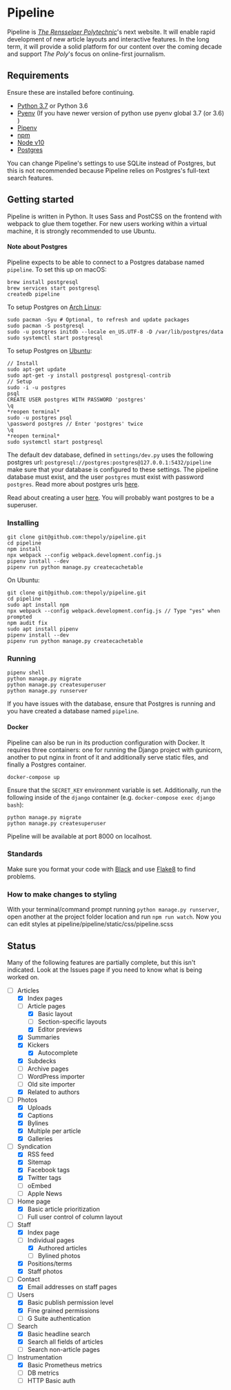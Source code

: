 # Pipeline

Pipeline is [_The Rensselaer Polytechnic_](https://poly.rpi.edu)'s next
website. It will enable rapid development of new article layouts and
interactive features. In the long term, it will provide a solid platform for
our content over the coming decade and support _The Poly_'s focus on
online-first journalism.

## Requirements

Ensure these are installed before continuing.

- [Python 3.7](https://www.python.org) or Python 3.6
- [Pyenv](https://github.com/pyenv/pyenv) (If you have newer version of python use pyenv global 3.7 (or 3.6) )
- [Pipenv](https://docs.pipenv.org)
- [npm](https://www.npmjs.com/get-npm)
- [Node v10](https://github.com/nvm-sh/nvm)
- [Postgres](https://www.postgresql.org)

You can change Pipeline's settings to use SQLite instead of Postgres, but this is not recommended because Pipeline relies on Postgres's full-text search features.

## Getting started

Pipeline is written in Python. It uses Sass and PostCSS on the frontend with webpack to glue them together. For new users working within a virtual machine, it is strongly recommended to use Ubuntu. 

#### Note about Postgres

Pipeline expects to be able to connect to a Postgres database named `pipeline`. To set this up on macOS:

```
brew install postgresql
brew services start postgresql
createdb pipeline
```

To setup Postgres on [Arch Linux](https://www.archlinux.org/):

```
sudo pacman -Syu # Optional, to refresh and update packages
sudo pacman -S postgresql
sudo -u postgres initdb --locale en_US.UTF-8 -D /var/lib/postgres/data
sudo systemctl start postgresql
```

To setup Postgres on [Ubuntu](https://ubuntu.com/):

```
// Install
sudo apt-get update
sudo apt-get -y install postgresql postgresql-contrib
// Setup
sudo -i -u postgres
psql
CREATE USER postgres WITH PASSWORD 'postgres'
\q
*reopen terminal*
sudo -u postgres psql
\password postgres // Enter 'postgres' twice
\q
*reopen terminal*
sudo systemctl start postgresql
```

The default dev database, defined in `settings/dev.py` uses the following postgres url: `postgresql://postgres:postgres@127.0.0.1:5432/pipeline` make sure that your database is configured to these settings. The pipeline database must exist, and the user `postgres` must exist with password `postgres`. Read more about postgres urls [here](https://www.postgresql.org/docs/current/libpq-connect.html#LIBPQ-CONNSTRING).

Read about creating a user [here](https://www.postgresql.org/docs/10/role-attributes.html). You will probably want postgres to be a superuser.

### Installing

```
git clone git@github.com:thepoly/pipeline.git
cd pipeline
npm install
npx webpack --config webpack.development.config.js
pipenv install --dev
pipenv run python manage.py createcachetable
```

On Ubuntu:
```
git clone git@github.com:thepoly/pipeline.git
cd pipeline
sudo apt install npm
npx webpack --config webpack.development.config.js // Type "yes" when prompted
npm audit fix
sudo apt install pipenv
pipenv install --dev
pipenv run python manage.py createcachetable
```

### Running

```
pipenv shell
python manage.py migrate
python manage.py createsuperuser
python manage.py runserver
```

If you have issues with the database, ensure that Postgres is running and you have created a database named `pipeline`.

#### Docker

Pipeline can also be run in its production configuration with Docker. It requires three containers: one for running the Django project with gunicorn, another to put nginx in front of it and additionally serve static files, and finally a Postgres container.

```docker-compose up```

Ensure that the `SECRET_KEY` environment variable is set. Additionally, run the following inside of the `django` container (e.g. `docker-compose exec django bash`):

```
python manage.py migrate
python manage.py createsuperuser
```

Pipeline will be available at port 8000 on localhost.

### Standards

Make sure you format your code with [Black](https://github.com/python/black) and use [Flake8](http://flake8.pycqa.org/en/latest/) to find problems.

### How to make changes to styling

With your terminal/command prompt running ```python manage.py runserver```, open another at the project folder location and run ```npm run watch```.
Now you can edit styles at pipeline/pipeline/static/css/pipeline.scss

## Status

Many of the following features are partially complete, but this isn't indicated. Look at the Issues page if you need to know what is being worked on.

- [ ] Articles
  - [x] Index pages
  - [ ] Article pages
    - [x] Basic layout
    - [ ] Section-specific layouts
    - [x] Editor previews
  - [x] Summaries
  - [x] Kickers
    - [x] Autocomplete
  - [x] Subdecks
  - [ ] Archive pages
  - [ ] WordPress importer
  - [ ] Old site importer
  - [x] Related to authors
- [ ] Photos
  - [x] Uploads
  - [x] Captions
  - [x] Bylines
  - [x] Multiple per article
  - [x] Galleries
- [ ] Syndication
  - [x] RSS feed
  - [x] Sitemap
  - [x] Facebook tags
  - [x] Twitter tags
  - [ ] oEmbed
  - [ ] Apple News
- [ ] Home page
  - [x] Basic article prioritization
  - [ ] Full user control of column layout
- [ ] Staff
  - [x] Index page
  - [ ] Individual pages
    - [x] Authored articles
    - [ ] Bylined photos
  - [x] Positions/terms
  - [x] Staff photos
- [ ] Contact
  - [x] Email addresses on staff pages
- [ ] Users
  - [x] Basic publish permission level
  - [x] Fine grained permissions
  - [ ] G Suite authentication
- [ ] Search
  - [x] Basic headline search
  - [x] Search all fields of articles
  - [ ] Search non-article pages
- [ ] Instrumentation
  - [x] Basic Prometheus metrics
  - [ ] DB metrics
  - [ ] HTTP Basic auth
